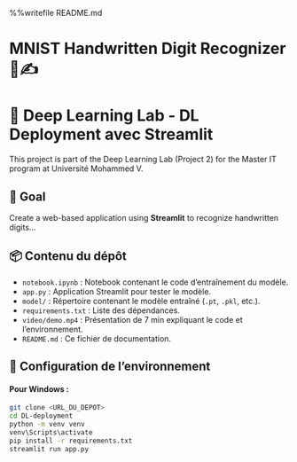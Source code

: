 %%writefile README.md
# MNIST Handwritten Digit Recognizer 🧠✍️
# 🧠 Deep Learning Lab - DL Deployment avec Streamlit

This project is part of the Deep Learning Lab (Project 2) for the Master IT program at Université Mohammed V.

## 🎯 Goal

Create a web-based application using **Streamlit** to recognize handwritten digits...

## 📦 Contenu du dépôt
- `notebook.ipynb` : Notebook contenant le code d’entraînement du modèle.
- `app.py` : Application Streamlit pour tester le modèle.
- `model/` : Répertoire contenant le modèle entraîné (`.pt`, `.pkl`, etc.).
- `requirements.txt` : Liste des dépendances.
- `video/demo.mp4` : Présentation de 7 min expliquant le code et l’environnement.
- `README.md` : Ce fichier de documentation.

## 🔧 Configuration de l’environnement

#### Pour Windows :
```bash
git clone <URL_DU_DEPOT>
cd DL-deployment
python -m venv venv
venv\Scripts\activate
pip install -r requirements.txt
streamlit run app.py
